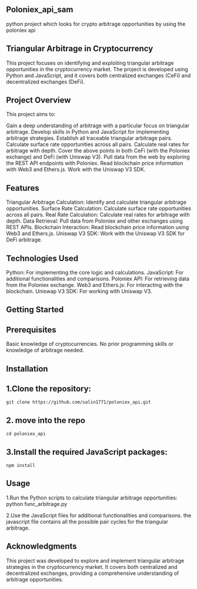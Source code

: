 ## Poloniex_api_sam
python project which looks for crypto arbitrage opportunities by using the poloniex api 

## Triangular Arbitrage in Cryptocurrency
This project focuses on identifying and exploiting triangular arbitrage opportunities in the cryptocurrency market. The project is developed using Python and JavaScript, and it covers both centralized exchanges (CeFi) and decentralized exchanges (DeFi).

## Project Overview
This project aims to:

Gain a deep understanding of arbitrage with a particular focus on triangular arbitrage.
Develop skills in Python and JavaScript for implementing arbitrage strategies.
Establish all traceable triangular arbitrage pairs.
Calculate surface rate opportunities across all pairs.
Calculate real rates for arbitrage with depth.
Cover the above points in both CeFi (with the Poloniex exchange) and DeFi (with Uniswap V3).
Pull data from the web by exploring the REST API endpoints with Poloniex.
Read blockchain price information with Web3 and Ethers.js.
Work with the Uniswap V3 SDK.

## Features


Triangular Arbitrage Calculation: Identify and calculate triangular arbitrage opportunities.
Surface Rate Calculation: Calculate surface rate opportunities across all pairs.
Real Rate Calculation: Calculate real rates for arbitrage with depth.
Data Retrieval: Pull data from Poloniex and other exchanges using REST APIs.
Blockchain Interaction: Read blockchain price information using Web3 and Ethers.js.
Uniswap V3 SDK: Work with the Uniswap V3 SDK for DeFi arbitrage.

## Technologies Used


Python: For implementing the core logic and calculations.
JavaScript: For additional functionalities and comparisons.
Poloniex API: For retrieving data from the Poloniex exchange.
Web3 and Ethers.js: For interacting with the blockchain.
Uniswap V3 SDK: For working with Uniswap V3.

## Getting Started


## Prerequisites


Basic knowledge of cryptocurrencies.
No prior programming skills or knowledge of arbitrage needed.

## Installation


## 1.Clone the repository:

```shell
git clone https://github.com/salin1771/poloniex_api.git
```

## 2. move into the repo

```shell   
cd poloniex_api
```

## 3.Install the required JavaScript packages:

```shell
npm install
```

## Usage


1.Run the Python scripts to calculate triangular arbitrage opportunities:
python func_arbitrage.py

2.Use the JavaScript files for additional functionalities and comparisons.
the javascript file contains all the possible pair cycles for the triangular arbitrage.

## Acknowledgments
This project was developed to explore and implement triangular arbitrage strategies in the cryptocurrency market. It covers both centralized and decentralized exchanges, providing a comprehensive understanding of arbitrage opportunities.


